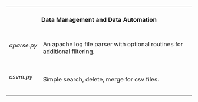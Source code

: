 <table>
  <tr>
    <th colspan=2><h4> Data Management and Data Automation </h4></th>
  </tr>
  <tr>
    <td><h6> aparse.py </h6></td> 
    <td>An apache log file parser with optional routines for additional filtering.</td>
  </tr>
  <tr>
    <td><h6>csvm.py</h6></td>
    <td>Simple search, delete, merge for csv files.</td> 
  </tr>
</p>
